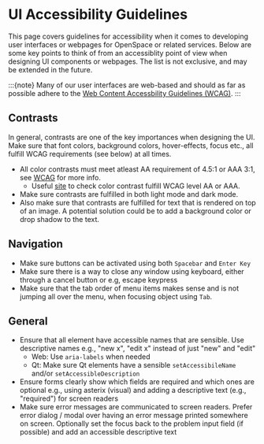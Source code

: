 # UI Accessibility Guidelines

This page covers guidelines for accessibility when it comes to developing user interfaces or webpages for OpenSpace or related services. Below are some key points to think of from an accessiblity point of view when designing UI components or webpages. The list is not exclusive, and may be extended in the future.

:::{note}
Many of our user interfaces are web-based and should as far as possible adhere to the [Web Content Accessbility Guidelines (WCAG)](https://www.w3.org/TR/WCAG21/).
:::


## Contrasts
In general, contrasts are one of the key importances when designing the UI. Make sure that font colors, background colors, hover-effects, focus etc., all fulfill WCAG requirements (see below) at all times.

  - All color contrasts must meet atleast AA requirement of 4.5:1 or AAA 3:1, see [WCAG](https://www.w3.org/TR/UNDERSTANDING-WCAG20/visual-audio-contrast-contrast.html) for more info.
    - Useful [site](https://contrast-grid.eightshapes.com/) to check color contrast fulfill WCAG level AA or AAA.
  - Make sure contrasts are fulfilled in both light mode and dark mode.
  - Also make sure that contrasts are fulfilled for text that is rendered on top of an image. A potential solution could be to add a background color or drop shadow to the text.

## Navigation
  - Make sure buttons can be activated using both `Spacebar` and `Enter Key`
  - Make sure there is a way to close any window using keyboard, either through a cancel button or e.g, escape keypress
  - Make sure that the tab order of menu items makes sense and is not jumping all over the menu, when focusing object using `Tab`.

## General
  - Ensure that all element have accessible names that are sensible. Use descriptive names e.g., "new x", "edit x" instead of just "new" and "edit"
    - Web: Use `aria-labels` when needed
    - Qt: Make sure Qt elements have a sensible `setAccessibileName` and/or `setAccessibleDescription`
  - Ensure forms clearly show which fields are required and which ones are optional e.g., using asterix (visual) and adding a descriptive text (e.g., "required") for screen readers
  - Make sure error messages are communicated to screen readers. Prefer error dialog / modal over having an error message printed somewhere on screen. Optionally set the focus back to the   problem input field (if possible) and add an accessible descriptive text
